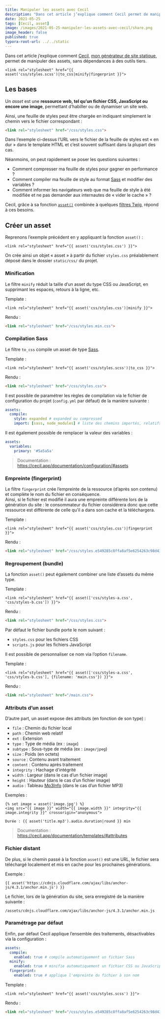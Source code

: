 ```yaml
---
title: Manipuler les assets avec Cecil
description: "Dans cet article j’explique comment Cecil permet de manipuler des assets, sans dépendances à des outils tiers."
date: 2021-05-25
tags: [Cecil, asset]
image: /images/2021-05-25-manipuler-les-assets-avec-cecil/share.png
image_header: false
published: true
typora-root-url: ../../static
---
```


Dans cet article j’explique comment [Cecil](https://cecil.app), [mon générateur de site statique](/blog/cecil-mon-generateur-de-site-statique/), permet de manipuler des assets, sans dépendances à des outils tiers.

```twig
<link rel="stylesheet" href="{{ asset('css/styles.scss')|to_css|minify|fingerprint }}">
```
<!-- break -->

## Les bases

Un _asset_ est une **ressource web, tel qu’un fichier CSS, JavaScript ou encore une image**, permettant d’habiller ou de dynamiser un site web.

Ainsi, une feuille de styles peut être chargée en indiquant simplement le chemin vers le fichier correspondant :

```html
<link rel="stylesheet" href="/css/styles.css">
```

Dans l’exemple ci-dessus l’URL vers le fichier de la feuille de styles est « en dur » dans le template HTML et c’est souvent suffisant dans la plupart des cas.

Néanmoins, on peut rapidement se poser les questions suivantes :

- Comment compresser ma feuille de styles pour gagner en performance ?
- Comment compiler ma feuille de style au format [Sass](https://sass-lang.com) et modifier des variables ?
- Comment informer les navigateurs web que ma feuille de style à été modifiée et ne pas demander aux internautes de « vider le cache » ?

Cecil, grâce à sa fonction [`asset()`](https://cecil.app/documentation/templates/#asset) combinée à quelques [filtres Twig](https://cecil.app/documentation/templates/#filters), répond à ces besoins.

## Créer un asset

Reprenons l’exemple précédent en y appliquant la fonction `asset()` :

```twig
<link rel="stylesheet" href="{{ asset('css/styles.css') }}">
```

On crée ainsi un objet « asset » à partir du fichier `styles.css` préalablement déposé dans le dossier `static/css/` du projet.

### Minification

Le filtre `minify` réduit la taille d’un asset du type CSS ou JavaScript, en supprimant les espaces, retours à la ligne, etc.

Template :

```twig
<link rel="stylesheet" href="{{ asset('css/styles.css')|minify }}">
```

Rendu :

```html
<link rel="stylesheet" href="/css/styles.min.css">
```

### Compilation Sass

Le filtre `to_css` compile un asset de type [Sass](https://sass-lang.com).

Template :

```twig
<link rel="stylesheet" href="{{ asset('css/styles.scss')|to_css }}">
```

Rendu :

```html
<link rel="stylesheet" href="/css/styles.css">
```

Il est possible de paramétrer les règles de compilation via le fichier de configuration du projet (`config.yml` par défaut) de la manière suivante :

```yaml
assets:
  compile:
    style: expanded # expanded ou compressed
    import: [sass, node_modules] # liste des chemins importés, relatifs au dossier static/
```

Il est également possible de remplacer la valeur des variables :

```yaml
assets:
  variables:
    primary: '#5a5a5a'
```

> Documentation : <https://cecil.app/documentation/configuration/#assets>

### Empreinte (fingerprint)

Le filtre `fingerprint` crée l’empreinte de la ressource (d’après son contenu) et complète le nom du fichier en conséquence.  
Ainsi, si le fichier est modifié il aura une empreinte différente lors de la génération du site : le consommateur du fichier considérera donc que cette ressource est différente de celle qu’il a dans son cache et la téléchargera.

Template :

```twig
<link rel="stylesheet" href="{{ asset('css/styles.css')|fingerprint }}">
```

Rendu :

```html
<link rel="stylesheet" href="/css/styles.e549285c8ffa8af5e6254263c98d4397.css">
```

### Regroupement (bundle)

La fonction `asset()` peut également combiner une liste d’assets du même type.

Template :

```twig
<link rel="stylesheet" href="{{ asset(['css/styles-a.css', 'css/styles-b.css']) }}">
```

Rendu :

```html
<link rel="stylesheet" href="/css/styles.css">
```

Par défaut le fichier bundle porte le nom suivant :

- `styles.css` pour les fichiers CSS
- `scripts.js` pour les fichiers JavaScript

Il est possible de personnaliser ce nom via l’option `filename`.

Template :

```twig
<link rel="stylesheet" href="{{ asset(['css/styles-a.css', 'css/styles-b.css'], {filename: 'main.css'}) }}">
```

Rendu :

```html
<link rel="stylesheet" href="/main.css">
```

### Attributs d’un asset

D’autre part, un asset expose des attributs (en fonction de son type) :

- `file` : Chemin du fichier local
- `path` : Chemin web relatif
- `ext` : Extension
- `type` : Type de média (ex : `image`)
- `subtype` : Sous-type de média (ex : `image/jpeg`)
- `size` : Poids (en octets)
- `source` : Contenu avant traitement
- `content` : Contenu après traitement
- `integrity` : Hachage d'intégrité
- `width` : Largeur (dans le cas d’un fichier image)
- `height` : Hauteur (dans le cas d’un fichier image)
- `audio` : Tableau [Mp3Info](https://github.com/wapmorgan/Mp3Info#audio-information) (dans le cas d’un fichier MP3)

Exemples :

```twig
{% set image = asset('image.jpg') %}
<img src="{{ image }}" width="{{ image.width }}" integrity="{{ image.integrity }}" crossorigin="anonymous">
```

```twig
Durée : {{ asset('title.mp3').audio.duration|round }} min
```

> Documentation : <https://cecil.app/documentation/templates/#attributes>

### Fichier distant

De plus, si le chemin passé à la fonction `asset()` est une URL, le fichier sera téléchargé localement et mis en cache pour les prochaines générations.

Exemple :

```twig
{{ asset('https://cdnjs.cloudflare.com/ajax/libs/anchor-js/4.3.1/anchor.min.js') }}
```

Le fichier, lors de la génération du site, sera enregistré de la manière suivante :

```text
/assets/cdnjs.cloudflare.com/ajax/libs/anchor-js/4.3.1/anchor.min.js
```

### Paramétrage par défaut

Enfin, par défaut Cecil applique l’ensemble des traitements, désactivables via la configuration :

```yaml
assets:
  compile:
    enabled: true # compile automatiquement un fichier Sass
  minify:
    enabled: true # minifie automatiquement un fichier CSS ou JavaScript
  fingerprint:
    enabled: true # applique l'empreinte du fichier à son nom
```

Template :

```twig
<link rel="stylesheet" href="{{ asset('css/styles.scss') }}">
```

Rendu :

```html
<link rel="stylesheet" href="/css/styles.e549285c8ffa8af5e6254263c98d4397.min.css">
```
